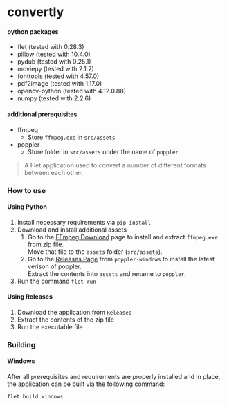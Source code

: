 # convertly

#### python packages
- flet (tested with 0.28.3)
- pillow (tested with 10.4.0)
- pydub (tested with 0.25.1)
- moviepy (tested with 2.1.2)
- fonttools (tested with 4.57.0)
- pdf2image (tested with 1.17.0)
- opencv-python (tested with 4.12.0.88)
- numpy (tested with 2.2.6)

#### additional prerequisites
- ffmpeg
  - Store `ffmpeg.exe` in `src/assets`
- poppler
  - Store folder in `src/assets` under the name of `poppler`

> A Flet application used to convert a number of different formats between each other.

### How to use
#### Using Python
1. Install necessary requirements via `pip install`
2. Download and install additional assets
    1. Go to the [FFmpeg Download](https://ffmpeg.org/download.html) page to install and extract `ffmpeg.exe` from zip file.<br>Move that file to the `assets` folder (`src/assets`).
    2.  Go to the [Releases Page](http://github.com/oschwartz10612/poppler-windows/releases) from `poppler-windows` to install the latest verison of poppler.<br>Extract the contents into `assets` and rename to `poppler`.
3. Run the command `flet run`
#### Using Releases
1. Download the application from `Releases`
2. Extract the contents of the zip file
3. Run the executable file

### Building
#### Windows
After all prerequisites and requirements are properly installed and in place, the application can be built via the following command:
```
flet build windows
```
